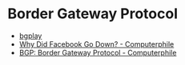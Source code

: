 # Border Gateway Protocol
- [bgplay](https://stat.ripe.net/widget/bgplay)
- [Why Did Facebook Go Down? - Computerphile](https://www.youtube.com/watch?v=Bie32IZlMtY)
- [BGP: Border Gateway Protocol - Computerphile](https://www.youtube.com/watch?v=O6tCoD5c_U0)